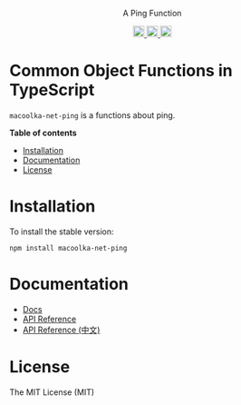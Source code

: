 <p align="center">
A Ping Function
</p>

<p align="center">
  <a href="https://travis-ci.org/macoolka/macoolka-net-ping">
    <img src="https://img.shields.io/travis/macoolka/macoolka-net-ping/master.svg?style=flat-square" alt="build status" height="20">
  </a>
  <a href="https://david-dm.org/macoolka-net-ping">
    <img src="https://img.shields.io/david/macoolka/macoolka-net-ping.svg?style=flat-square" alt="dependency status" height="20">
  </a>
  <a href="https://www.npmjs.com/package/macoolka-net-ping">
    <img src="https://img.shields.io/npm/dm/macoolka-net-ping.svg" alt="npm downloads" height="20">
  </a>
</p>

# Common Object Functions in TypeScript

`macoolka-net-ping` is a functions about ping.


**Table of contents**

- [Installation](#installation)
- [Documentation](#documentation)
- [License](#license)

<!-- END doctoc generated TOC please keep comment here to allow auto update -->

# Installation

To install the stable version:

```
npm install macoolka-net-ping
```


# Documentation

- [Docs](https://macoolka.github.io/macoolka-net-ping)
- [API Reference](https://macoolka.github.io/macoolka-net-ping/docs/Modules)
- [API Reference (中文)](https://macoolka.github.io/macoolka-net-ping/docs/模块)


# License

The MIT License (MIT)
